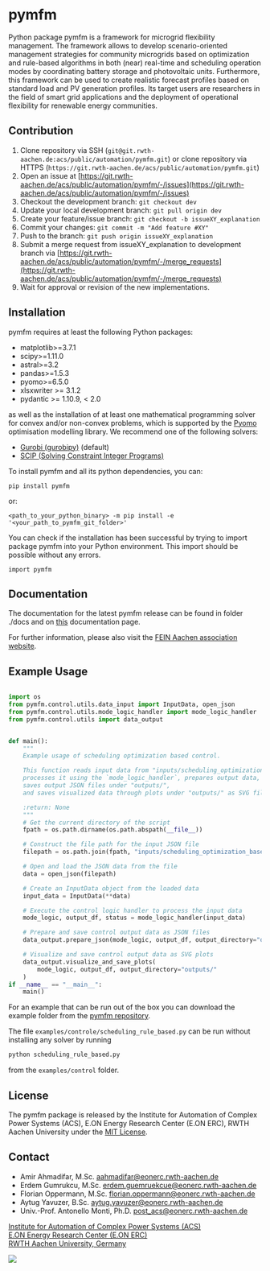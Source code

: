 # pymfm

Python package pymfm is a framework for microgrid flexibility management. The framework allows to develop scenario-oriented management strategies for community microgrids based on optimization and rule-based algorithms in both (near) real-time and scheduling operation modes by coordinating battery storage and photovoltaic units. Furthermore, this framework can be used to create realistic forecast profiles based on standard load and PV generation profiles. Its target users are researchers in the field of smart grid applications and the deployment of operational flexibility for renewable energy communities.

## Contribution

1. Clone repository via SSH (`git@git.rwth-aachen.de:acs/public/automation/pymfm.git`) or clone repository via HTTPS (`https://git.rwth-aachen.de/acs/public/automation/pymfm.git`)
2. Open an issue at [https://git.rwth-aachen.de/acs/public/automation/pymfm/-/issues](https://git.rwth-aachen.de/acs/public/automation/pymfm/-/issues)
3. Checkout the development branch: `git checkout dev` 
4. Update your local development branch: `git pull origin dev`
5. Create your feature/issue branch: `git checkout -b issueXY_explanation`
6. Commit your changes: `git commit -m "Add feature #XY"`
7. Push to the branch: `git push origin issueXY_explanation`
8. Submit a merge request from issueXY_explanation to development branch via [https://git.rwth-aachen.de/acs/public/automation/pymfm/-/merge_requests](https://git.rwth-aachen.de/acs/public/automation/pymfm/-/merge_requests)
9. Wait for approval or revision of the new implementations.

## Installation

pymfm requires at least the following Python packages:
- matplotlib>=3.7.1
- scipy>=1.11.0
- astral>=3.2
- pandas>=1.5.3
- pyomo>=6.5.0
- xlsxwriter >= 3.1.2
- pydantic >= 1.10.9, < 2.0

as well as the installation of at least one mathematical programming solver for convex and/or non-convex problems, which is supported by the [Pyomo](http://www.pyomo.org/) optimisation modelling library.
We recommend one of the following solvers:

- [Gurobi (gurobipy)](https://www.gurobi.com/products/gurobi-optimizer/) (default)
- [SCIP (Solving Constraint Integer Programs)](https://scipopt.org/)

To install pymfm and all its python dependencies, you can:

`pip install pymfm`

or:

`<path_to_your_python_binary> -m pip install -e '<your_path_to_pymfm_git_folder>'`


You can check if the installation has been successful by trying to import package pymfm into your Python environment.
This import should be possible without any errors.

`import pymfm`


## Documentation

The documentation for the latest pymfm release can be found in folder ./docs and on [this](https://pymfm.fein-aachen.org//) documentation page.

For further information, please also visit the [FEIN Aachen association website](https://www.fein-aachen.org/en/).


## Example Usage

```python

import os
from pymfm.control.utils.data_input import InputData, open_json
from pymfm.control.utils.mode_logic_handler import mode_logic_handler
from pymfm.control.utils import data_output


def main():
    """
    Example usage of scheduling optimization based control.

    This function reads input data from "inputs/scheduling_optimization_based.json" JSON file, 
    processes it using the `mode_logic_handler`, prepares output data, 
    saves output JSON files under "outputs/", 
    and saves visualized data through plots under "outputs/" as SVG files.

    :return: None
    """
    # Get the current directory of the script
    fpath = os.path.dirname(os.path.abspath(__file__))

    # Construct the file path for the input JSON file
    filepath = os.path.join(fpath, "inputs/scheduling_optimization_based.json")

    # Open and load the JSON data from the file
    data = open_json(filepath)

    # Create an InputData object from the loaded data
    input_data = InputData(**data)

    # Execute the control logic handler to process the input data
    mode_logic, output_df, status = mode_logic_handler(input_data)

    # Prepare and save control output data as JSON files
    data_output.prepare_json(mode_logic, output_df, output_directory="outputs/")

    # Visualize and save control output data as SVG plots
    data_output.visualize_and_save_plots(
        mode_logic, output_df, output_directory="outputs/"
    )
if __name__ == "__main__":
    main()
```

For an example that can be run out of the box you can download the example folder from the [pymfm repository](https://git.rwth-aachen.de/acs/public/automation/pymfm/-/tree/main/src/examples).

The file `examples/controle/scheduling_rule_based.py` can be run without installing any solver by running 
```bash
python scheduling_rule_based.py
```

from the `examples/control` folder.

## License

The pymfm package is released by the Institute for Automation of Complex Power Systems (ACS), E.ON Energy Research Center (E.ON ERC), RWTH Aachen University under the [MIT License](https://opensource.org/licenses/MIT).




## Contact

- Amir Ahmadifar, M.Sc. <aahmadifar@eonerc.rwth-aachen.de>
- Erdem Gumrukcu, M.Sc. <erdem.guemruekcue@eonerc.rwth-aachen.de>
- Florian Oppermann, M.Sc. <florian.oppermann@eonerc.rwth-aachen.de>
- Aytug Yavuzer, B.Sc. <aytug.yavuzer@eonerc.rwth-aachen.de>
- Univ.-Prof. Antonello Monti, Ph.D. <post_acs@eonerc.rwth-aachen.de>

[Institute for Automation of Complex Power Systems (ACS)](http://www.acs.eonerc.rwth-aachen.de) \
[E.ON Energy Research Center (E.ON ERC)](http://www.eonerc.rwth-aachen.de) \
[RWTH Aachen University, Germany](http://www.rwth-aachen.de)


<img src="https://www.eonerc.rwth-aachen.de/global/show_picture.asp?id=aaaaaaaaaakevlz"/>


